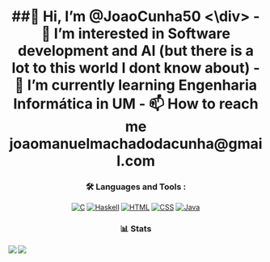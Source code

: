 <div id="header" align="center">
<h1 align = "center"> ##👋 Hi, I’m @JoaoCunha50
<\div>
- 👀 I’m interested in Software development and AI (but there is a lot to this world I dont know about)
- 🌱 I’m currently learning Engenharia Informática in UM
- 📫 How to reach me joaomanuelmachadodacunha@gmail.com


### 🛠️ Languages and Tools :

[![C](https://img.shields.io/badge/Language-C-blue)](https://en.wikipedia.org/wiki/C_(programming_language)) [![Haskell](https://img.shields.io/badge/Language-Haskell-purple)](https://www.haskell.org/) [![HTML](https://img.shields.io/badge/Language-HTML-red)](https://www.w3.org/TR/html52/) [![CSS](https://img.shields.io/badge/Language-CSS-blue)](https://www.w3.org/Style/CSS/) [![Java](https://img.shields.io/badge/Language-Java-orange)](https://www.java.com/)

### 📊 Stats
<img align="left" src="https://github-readme-stats.vercel.app/api?username=JoaoCunha50&show_icons=true&theme=radical&bg_color=00000000"/>
<img align="left" src="https://github-readme-stats.vercel.app/api/top-langs/?username=JoaoCunha50&show_icons=true&theme=radical&bg_color=00000000"/>
 


